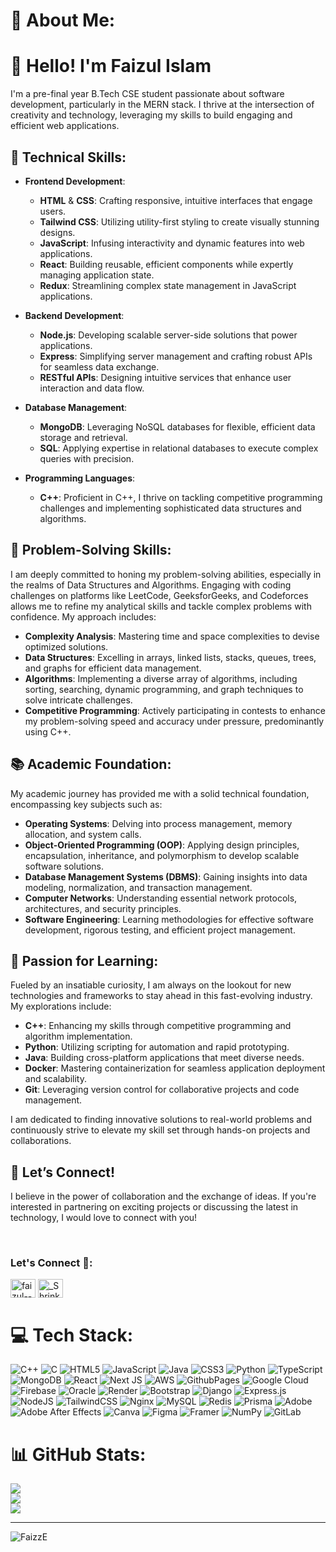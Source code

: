 # 💫 About Me: 

# 👋 Hello! I'm Faizul Islam

I'm a pre-final year B.Tech CSE student passionate about software development, particularly in the MERN stack. I thrive at the intersection of creativity and technology, leveraging my skills to build engaging and efficient web applications.

## 🌟 Technical Skills:

- **Frontend Development**: 
  - **HTML** & **CSS**: Crafting responsive, intuitive interfaces that engage users.
  - **Tailwind CSS**: Utilizing utility-first styling to create visually stunning designs.
  - **JavaScript**: Infusing interactivity and dynamic features into web applications.
  - **React**: Building reusable, efficient components while expertly managing application state.
  - **Redux**: Streamlining complex state management in JavaScript applications.

- **Backend Development**: 
  - **Node.js**: Developing scalable server-side solutions that power applications.
  - **Express**: Simplifying server management and crafting robust APIs for seamless data exchange.
  - **RESTful APIs**: Designing intuitive services that enhance user interaction and data flow.

- **Database Management**:
  - **MongoDB**: Leveraging NoSQL databases for flexible, efficient data storage and retrieval.
  - **SQL**: Applying expertise in relational databases to execute complex queries with precision.

- **Programming Languages**:
  - **C++**: Proficient in C++, I thrive on tackling competitive programming challenges and implementing sophisticated data structures and algorithms.

## 🧩 Problem-Solving Skills:
I am deeply committed to honing my problem-solving abilities, especially in the realms of Data Structures and Algorithms. Engaging with coding challenges on platforms like LeetCode, GeeksforGeeks, and Codeforces allows me to refine my analytical skills and tackle complex problems with confidence. My approach includes:

- **Complexity Analysis**: Mastering time and space complexities to devise optimized solutions.
- **Data Structures**: Excelling in arrays, linked lists, stacks, queues, trees, and graphs for efficient data management.
- **Algorithms**: Implementing a diverse array of algorithms, including sorting, searching, dynamic programming, and graph techniques to solve intricate challenges.
- **Competitive Programming**: Actively participating in contests to enhance my problem-solving speed and accuracy under pressure, predominantly using C++.

## 📚 Academic Foundation:
My academic journey has provided me with a solid technical foundation, encompassing key subjects such as:
- **Operating Systems**: Delving into process management, memory allocation, and system calls.
- **Object-Oriented Programming (OOP)**: Applying design principles, encapsulation, inheritance, and polymorphism to develop scalable software solutions.
- **Database Management Systems (DBMS)**: Gaining insights into data modeling, normalization, and transaction management.
- **Computer Networks**: Understanding essential network protocols, architectures, and security principles.
- **Software Engineering**: Learning methodologies for effective software development, rigorous testing, and efficient project management.

## 🌱 Passion for Learning:
Fueled by an insatiable curiosity, I am always on the lookout for new technologies and frameworks to stay ahead in this fast-evolving industry. My explorations include:

- **C++**: Enhancing my skills through competitive programming and algorithm implementation.
- **Python**: Utilizing scripting for automation and rapid prototyping.
- **Java**: Building cross-platform applications that meet diverse needs.
- **Docker**: Mastering containerization for seamless application deployment and scalability.
- **Git**: Leveraging version control for collaborative projects and code management.

I am dedicated to finding innovative solutions to real-world problems and continuously strive to elevate my skill set through hands-on projects and collaborations.

## 🤝 Let’s Connect!
I believe in the power of collaboration and the exchange of ideas. If you're interested in partnering on exciting projects or discussing the latest in technology, I would love to connect with you!



<br>
<h3 align="left">Let's Connect 🤝:</h3>
<p align="left">
<a href="https://www.linkedin.com/in/faizul--islam/" target="blank"><img align="center" src="https://raw.githubusercontent.com/rahuldkjain/github-profile-readme-generator/master/src/images/icons/Social/linked-in-alt.svg" alt="faizul--islam" height="30" width="40" /></a>
<!-- <a href="https://www.codechef.com/users/dhruvishah97" target="blank"><img align="center" src="https://cdn.jsdelivr.net/npm/simple-icons@3.1.0/icons/codechef.svg" alt="dhruvishah97" height="30" width="40" /></a> -->
<!-- <a href="https://www.hackerrank.com/dhruvishah05" target="blank"><img align="center" src="https://raw.githubusercontent.com/rahuldkjain/github-profile-readme-generator/master/src/images/icons/Social/hackerrank.svg" alt="dhruvishah05" height="30" width="40" /></a> -->
<a href="https://leetcode.com/u/_Shrink/" target="blank"><img align="center" src="https://raw.githubusercontent.com/rahuldkjain/github-profile-readme-generator/master/src/images/icons/Social/leet-code.svg" alt="_Shrink" height="30" width="40" /></a>
<!-- <a href="https://auth.geeksforgeeks.org/user/patvauplmxy" target="blank"><img align="center" src="https://raw.githubusercontent.com/rahuldkjain/github-profile-readme-generator/master/src/images/icons/Social/geeks-for-geeks.svg" alt="patvauplmxy" height="30" width="40" /></a>
</p> -->
<br>

# 💻 Tech Stack:
![C++](https://img.shields.io/badge/c++-%2300599C.svg?style=for-the-badge&logo=c%2B%2B&logoColor=white) ![C](https://img.shields.io/badge/c-%2300599C.svg?style=for-the-badge&logo=c&logoColor=white) ![HTML5](https://img.shields.io/badge/html5-%23E34F26.svg?style=for-the-badge&logo=html5&logoColor=white) ![JavaScript](https://img.shields.io/badge/javascript-%23323330.svg?style=for-the-badge&logo=javascript&logoColor=%23F7DF1E) ![Java](https://img.shields.io/badge/java-%23ED8B00.svg?style=for-the-badge&logo=openjdk&logoColor=white) ![CSS3](https://img.shields.io/badge/css3-%231572B6.svg?style=for-the-badge&logo=css3&logoColor=white) ![Python](https://img.shields.io/badge/python-3670A0?style=for-the-badge&logo=python&logoColor=ffdd54) ![TypeScript](https://img.shields.io/badge/typescript-%23007ACC.svg?style=for-the-badge&logo=typescript&logoColor=white) ![MongoDB](https://img.shields.io/badge/MongoDB-%234ea94b.svg?style=for-the-badge&logo=mongodb&logoColor=white) ![React](https://img.shields.io/badge/react-%2320232a.svg?style=for-the-badge&logo=react&logoColor=%2361DAFB) ![Next JS](https://img.shields.io/badge/Next-black?style=for-the-badge&logo=next.js&logoColor=white) ![AWS](https://img.shields.io/badge/AWS-%23FF9900.svg?style=for-the-badge&logo=amazon-aws&logoColor=white) ![GithubPages](https://img.shields.io/badge/github%20pages-121013?style=for-the-badge&logo=github&logoColor=white) ![Google Cloud](https://img.shields.io/badge/GoogleCloud-%234285F4.svg?style=for-the-badge&logo=google-cloud&logoColor=white) ![Firebase](https://img.shields.io/badge/firebase-%23039BE5.svg?style=for-the-badge&logo=firebase) ![Oracle](https://img.shields.io/badge/Oracle-F80000?style=for-the-badge&logo=oracle&logoColor=white) ![Render](https://img.shields.io/badge/Render-%46E3B7.svg?style=for-the-badge&logo=render&logoColor=white) ![Bootstrap](https://img.shields.io/badge/bootstrap-%238511FA.svg?style=for-the-badge&logo=bootstrap&logoColor=white) ![Django](https://img.shields.io/badge/django-%23092E20.svg?style=for-the-badge&logo=django&logoColor=white) ![Express.js](https://img.shields.io/badge/express.js-%23404d59.svg?style=for-the-badge&logo=express&logoColor=%2361DAFB) ![NodeJS](https://img.shields.io/badge/node.js-6DA55F?style=for-the-badge&logo=node.js&logoColor=white) ![TailwindCSS](https://img.shields.io/badge/tailwindcss-%2338B2AC.svg?style=for-the-badge&logo=tailwind-css&logoColor=white) ![Nginx](https://img.shields.io/badge/nginx-%23009639.svg?style=for-the-badge&logo=nginx&logoColor=white) ![MySQL](https://img.shields.io/badge/mysql-4479A1.svg?style=for-the-badge&logo=mysql&logoColor=white) ![Redis](https://img.shields.io/badge/redis-%23DD0031.svg?style=for-the-badge&logo=redis&logoColor=white) ![Prisma](https://img.shields.io/badge/Prisma-3982CE?style=for-the-badge&logo=Prisma&logoColor=white) ![Adobe](https://img.shields.io/badge/adobe-%23FF0000.svg?style=for-the-badge&logo=adobe&logoColor=white) ![Adobe After Effects](https://img.shields.io/badge/Adobe%20After%20Effects-9999FF.svg?style=for-the-badge&logo=Adobe%20After%20Effects&logoColor=white) ![Canva](https://img.shields.io/badge/Canva-%2300C4CC.svg?style=for-the-badge&logo=Canva&logoColor=white) ![Figma](https://img.shields.io/badge/figma-%23F24E1E.svg?style=for-the-badge&logo=figma&logoColor=white) ![Framer](https://img.shields.io/badge/Framer-black?style=for-the-badge&logo=framer&logoColor=blue) ![NumPy](https://img.shields.io/badge/numpy-%23013243.svg?style=for-the-badge&logo=numpy&logoColor=white) ![GitLab](https://img.shields.io/badge/gitlab-%23181717.svg?style=for-the-badge&logo=gitlab&logoColor=white)
# 📊 GitHub Stats:
![](https://github-readme-stats.vercel.app/api?username=FaizzE&theme=codeSTACKr&hide_border=false&include_all_commits=false&count_private=false)<br/>
![](https://github-readme-streak-stats.herokuapp.com/?user=FaizzE&theme=codeSTACKr&hide_border=false)<br/>
![](https://github-readme-stats.vercel.app/api/top-langs/?username=FaizzE&theme=codeSTACKr&hide_border=false&include_all_commits=false&count_private=false&layout=compact)

---
<p align="left"> <img src="https://komarev.com/ghpvc/?username=FaizzE&label=Profile%20views&color=0e75b6&style=flat" alt="FaizzE"/> </p>

<!-- Proudly created with GPRM ( https://gprm.itsvg.in ) -->
